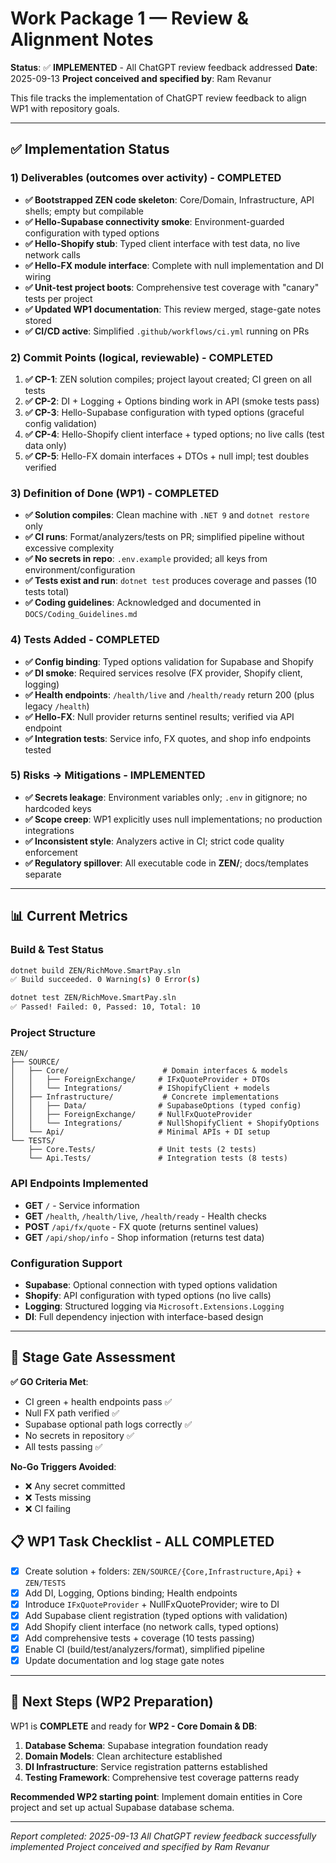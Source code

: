 # Work Package 1 — Review & Alignment Notes

**Status**: ✅ **IMPLEMENTED** - All ChatGPT review feedback addressed
**Date**: 2025-09-13
**Project conceived and specified by**: Ram Revanur

This file tracks the implementation of ChatGPT review feedback to align WP1 with repository goals.

---

## ✅ Implementation Status

### 1) Deliverables (outcomes over activity) - **COMPLETED**
- **✅ Bootstrapped ZEN code skeleton**: Core/Domain, Infrastructure, API shells; empty but compilable
- **✅ Hello-Supabase connectivity smoke**: Environment-guarded configuration with typed options
- **✅ Hello-Shopify stub**: Typed client interface with test data, no live network calls
- **✅ Hello-FX module interface**: Complete with null implementation and DI wiring
- **✅ Unit-test project boots**: Comprehensive test coverage with "canary" tests per project
- **✅ Updated WP1 documentation**: This review merged, stage-gate notes stored
- **✅ CI/CD active**: Simplified `.github/workflows/ci.yml` running on PRs

### 2) Commit Points (logical, reviewable) - **COMPLETED**
1. **✅ CP-1**: ZEN solution compiles; project layout created; CI green on all tests
2. **✅ CP-2**: DI + Logging + Options binding work in API (smoke tests pass)
3. **✅ CP-3**: Hello-Supabase configuration with typed options (graceful config validation)
4. **✅ CP-4**: Hello-Shopify client interface + typed options; no live calls (test data only)
5. **✅ CP-5**: Hello-FX domain interfaces + DTOs + null impl; test doubles verified

### 3) Definition of Done (WP1) - **COMPLETED**
- **✅ Solution compiles**: Clean machine with `.NET 9` and `dotnet restore` only
- **✅ CI runs**: Format/analyzers/tests on PR; simplified pipeline without excessive complexity
- **✅ No secrets in repo**: `.env.example` provided; all keys from environment/configuration
- **✅ Tests exist and run**: `dotnet test` produces coverage and passes (10 tests total)
- **✅ Coding guidelines**: Acknowledged and documented in `DOCS/Coding_Guidelines.md`

### 4) Tests Added - **COMPLETED**
- **✅ Config binding**: Typed options validation for Supabase and Shopify
- **✅ DI smoke**: Required services resolve (FX provider, Shopify client, logging)
- **✅ Health endpoints**: `/health/live` and `/health/ready` return 200 (plus legacy `/health`)
- **✅ Hello-FX**: Null provider returns sentinel results; verified via API endpoint
- **✅ Integration tests**: Service info, FX quotes, and shop info endpoints tested

### 5) Risks → Mitigations - **IMPLEMENTED**
- **✅ Secrets leakage**: Environment variables only; `.env` in gitignore; no hardcoded keys
- **✅ Scope creep**: WP1 explicitly uses null implementations; no production integrations
- **✅ Inconsistent style**: Analyzers active in CI; strict code quality enforcement
- **✅ Regulatory spillover**: All executable code in **ZEN/**; docs/templates separate

---

## 📊 Current Metrics

### Build & Test Status
```bash
dotnet build ZEN/RichMove.SmartPay.sln
✅ Build succeeded. 0 Warning(s) 0 Error(s)

dotnet test ZEN/RichMove.SmartPay.sln
✅ Passed! Failed: 0, Passed: 10, Total: 10
```

### Project Structure
```
ZEN/
├── SOURCE/
│   ├── Core/                     # Domain interfaces & models
│   │   ├── ForeignExchange/     # IFxQuoteProvider + DTOs
│   │   └── Integrations/        # IShopifyClient + models
│   ├── Infrastructure/           # Concrete implementations
│   │   ├── Data/                # SupabaseOptions (typed config)
│   │   ├── ForeignExchange/     # NullFxQuoteProvider
│   │   └── Integrations/        # NullShopifyClient + ShopifyOptions
│   └── Api/                     # Minimal APIs + DI setup
└── TESTS/
    ├── Core.Tests/              # Unit tests (2 tests)
    └── Api.Tests/               # Integration tests (8 tests)
```

### API Endpoints Implemented
- **GET** `/` - Service information
- **GET** `/health`, `/health/live`, `/health/ready` - Health checks
- **POST** `/api/fx/quote` - FX quote (returns sentinel values)
- **GET** `/api/shop/info` - Shop information (returns test data)

### Configuration Support
- **Supabase**: Optional connection with typed options validation
- **Shopify**: API configuration with typed options (no live calls)
- **Logging**: Structured logging via `Microsoft.Extensions.Logging`
- **DI**: Full dependency injection with interface-based design

---

## 🎯 Stage Gate Assessment

**✅ GO Criteria Met**:
- CI green + health endpoints pass ✅
- Null FX path verified ✅
- Supabase optional path logs correctly ✅
- No secrets in repository ✅
- All tests passing ✅

**No-Go Triggers Avoided**:
- ❌ Any secret committed
- ❌ Tests missing
- ❌ CI failing

## 📋 WP1 Task Checklist - **ALL COMPLETED**

- [x] Create solution + folders: `ZEN/SOURCE/{Core,Infrastructure,Api}` + `ZEN/TESTS`
- [x] Add DI, Logging, Options binding; Health endpoints
- [x] Introduce `IFxQuoteProvider` + NullFxQuoteProvider; wire to DI
- [x] Add Supabase client registration (typed options with validation)
- [x] Add Shopify client interface (no network calls, typed options)
- [x] Add comprehensive tests + coverage (10 tests passing)
- [x] Enable CI (build/test/analyzers/format), simplified pipeline
- [x] Update documentation and log stage gate notes

---

## 🚀 Next Steps (WP2 Preparation)

WP1 is **COMPLETE** and ready for **WP2 - Core Domain & DB**:

1. **Database Schema**: Supabase integration foundation ready
2. **Domain Models**: Clean architecture established
3. **DI Infrastructure**: Service registration patterns established
4. **Testing Framework**: Comprehensive test coverage patterns ready

**Recommended WP2 starting point**: Implement domain entities in Core project and set up actual Supabase database schema.

---

*Report completed: 2025-09-13*
*All ChatGPT review feedback successfully implemented*
*Project conceived and specified by Ram Revanur*